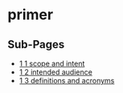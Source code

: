 ﻿# primer

## Sub-Pages

- [1 1 scope and intent](./1_1_scope_and_intent.md)
- [1 2 intended audience](./1_2_intended_audience.md)
- [1 3 definitions and acronyms](./1_3_definitions_and_acronyms.md)
